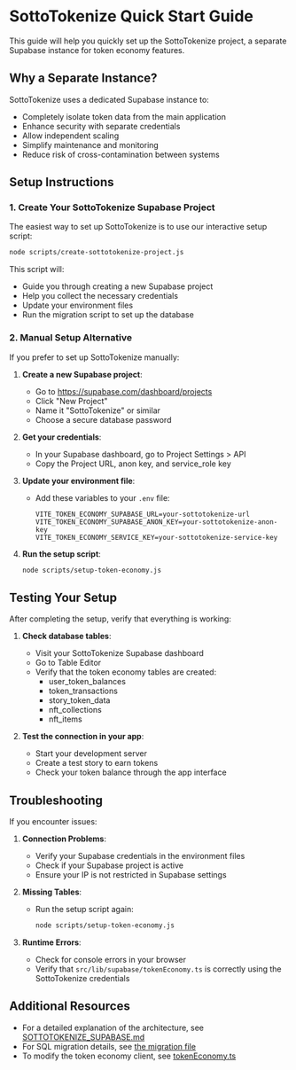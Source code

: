 # SottoTokenize Quick Start Guide

This guide will help you quickly set up the SottoTokenize project, a separate Supabase instance for token economy features.

## Why a Separate Instance?

SottoTokenize uses a dedicated Supabase instance to:
- Completely isolate token data from the main application
- Enhance security with separate credentials
- Allow independent scaling
- Simplify maintenance and monitoring
- Reduce risk of cross-contamination between systems

## Setup Instructions

### 1. Create Your SottoTokenize Supabase Project

The easiest way to set up SottoTokenize is to use our interactive setup script:

```bash
node scripts/create-sottotokenize-project.js
```

This script will:
- Guide you through creating a new Supabase project
- Help you collect the necessary credentials
- Update your environment files
- Run the migration script to set up the database

### 2. Manual Setup Alternative

If you prefer to set up SottoTokenize manually:

1. **Create a new Supabase project**:
   - Go to https://supabase.com/dashboard/projects
   - Click "New Project"
   - Name it "SottoTokenize" or similar
   - Choose a secure database password

2. **Get your credentials**:
   - In your Supabase dashboard, go to Project Settings > API
   - Copy the Project URL, anon key, and service_role key

3. **Update your environment file**:
   - Add these variables to your `.env` file:
     ```
     VITE_TOKEN_ECONOMY_SUPABASE_URL=your-sottotokenize-url
     VITE_TOKEN_ECONOMY_SUPABASE_ANON_KEY=your-sottotokenize-anon-key
     VITE_TOKEN_ECONOMY_SERVICE_KEY=your-sottotokenize-service-key
     ```

4. **Run the setup script**:
   ```bash
   node scripts/setup-token-economy.js
   ```

## Testing Your Setup

After completing the setup, verify that everything is working:

1. **Check database tables**:
   - Visit your SottoTokenize Supabase dashboard
   - Go to Table Editor
   - Verify that the token economy tables are created:
     - user_token_balances
     - token_transactions
     - story_token_data
     - nft_collections
     - nft_items

2. **Test the connection in your app**:
   - Start your development server
   - Create a test story to earn tokens
   - Check your token balance through the app interface

## Troubleshooting

If you encounter issues:

1. **Connection Problems**:
   - Verify your Supabase credentials in the environment files
   - Check if your Supabase project is active
   - Ensure your IP is not restricted in Supabase settings

2. **Missing Tables**:
   - Run the setup script again:
     ```bash
     node scripts/setup-token-economy.js
     ```

3. **Runtime Errors**:
   - Check for console errors in your browser
   - Verify that `src/lib/supabase/tokenEconomy.ts` is correctly using the SottoTokenize credentials

## Additional Resources

- For a detailed explanation of the architecture, see [SOTTOTOKENIZE_SUPABASE.md](./SOTTOTOKENIZE_SUPABASE.md)
- For SQL migration details, see [the migration file](../supabase/migrations/token-economy/20250302_token_economy_setup.sql)
- To modify the token economy client, see [tokenEconomy.ts](../src/lib/supabase/tokenEconomy.ts)
